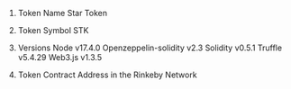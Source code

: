 1. Token Name
Star Token

2. Token Symbol
STK

3. Versions
Node v17.4.0
Openzeppelin-solidity v2.3
Solidity v0.5.1
Truffle v5.4.29
Web3.js v1.3.5

4. Token Contract Address in the Rinkeby Network